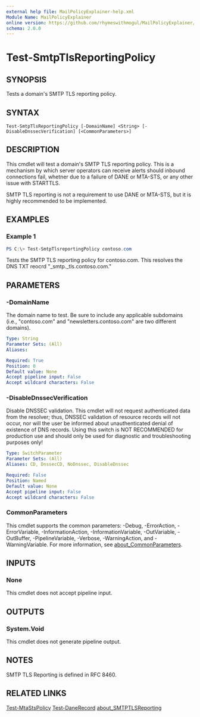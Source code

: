 ```yaml
---
external help file: MailPolicyExplainer-help.xml
Module Name: MailPolicyExplainer
online version: https://github.com/rhymeswithmogul/MailPolicyExplainer/blob/main/man/en-US/Test-SmtpTlsReportingPolicy.md
schema: 2.0.0
---
```


# Test-SmtpTlsReportingPolicy

## SYNOPSIS
Tests a domain's SMTP TLS reporting policy.

## SYNTAX

```
Test-SmtpTlsReportingPolicy [-DomainName] <String> [-DisableDnssecVerification] [<CommonParameters>]
```

## DESCRIPTION
This cmdlet will test a domain's SMTP TLS reporting policy.  This is a mechanism by which server operators can receive alerts should inbound connections fail, whetner due to a failure of DANE or MTA-STS, or any other issue with STARTTLS.

SMTP TLS reporting is not a requirement to use DANE or MTA-STS, but it is highly recommended to be implemented.

## EXAMPLES

### Example 1
```powershell
PS C:\> Test-SmtpTlsreportingPolicy contoso.com
```

Tests the SMTP TLS reporting policy for contoso.com.  This resolves the DNS TXT reocrd "_smtp._tls.contoso.com."

## PARAMETERS

### -DomainName
The domain name to test.  Be sure to include any applicable subdomains (i.e., "contoso.com" and "newsletters.contoso.com" are two different domains).

```yaml
Type: String
Parameter Sets: (All)
Aliases:

Required: True
Position: 0
Default value: None
Accept pipeline input: False
Accept wildcard characters: False
```

### -DisableDnssecVerification
Disable DNSSEC validation.  This cmdlet will not request authenticated data from the resolver;  thus, DNSSEC validation of resource records will not occur, nor will the user be informed about unauthenticated denial of existence of DNS records.  Using this switch is NOT RECOMMENDED for production use and should only be used for diagnostic and troubleshooting purposes only!

```yaml
Type: SwitchParameter
Parameter Sets: (All)
Aliases: CD, DnssecCD, NoDnssec, DisableDnssec

Required: False
Position: Named
Default value: None
Accept pipeline input: False
Accept wildcard characters: False
```

### CommonParameters
This cmdlet supports the common parameters: -Debug, -ErrorAction, -ErrorVariable, -InformationAction, -InformationVariable, -OutVariable, -OutBuffer, -PipelineVariable, -Verbose, -WarningAction, and -WarningVariable. For more information, see [about_CommonParameters](http://go.microsoft.com/fwlink/?LinkID=113216).

## INPUTS

### None
This cmdlet does not accept pipeline input.

## OUTPUTS

### System.Void
This cmdlet does not generate pipeline output.

## NOTES
SMTP TLS Reporting is defined in RFC 8460.

## RELATED LINKS

[Test-MtaStsPolicy]()
[Test-DaneRecord]()
[about_SMTPTLSReporting]()
